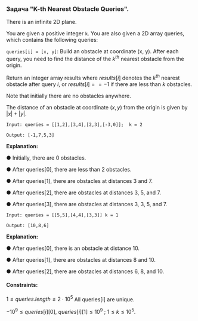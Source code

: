 ### Задача "K-th Nearest Obstacle Queries".

There is an infinite 2D plane.

You are given a positive integer `k`. You are also given a 2D array queries, which contains the following queries:

`queries[i] = [x, y]`: Build an obstacle at coordinate (x, y).
After each query, you need to find the distance of the $k^{th}$ nearest obstacle from the origin.

Return an integer array results where $results[i]$ denotes the $k^{th}$ nearest obstacle after query $i$, or $results[i] == -1$ if there are less than $k$ obstacles.

Note that initially there are no obstacles anywhere.

The distance of an obstacle at coordinate $(x, y)$ from the origin is given by $|x| + |y|$.

 
``Input: queries = [[1,2],[3,4],[2,3],[-3,0]]; 
k = 2``

``Output: [-1,7,5,3]``

**Explanation:**

● Initially, there are 0 obstacles.

● After queries[0], there are less than 2 obstacles.

● After queries[1], there are obstacles at distances 3 and 7.

● After queries[2], there are obstacles at distances 3, 5, and 7.

● After queries[3], there are obstacles at distances 3, 3, 5, and 7.

``Input: queries = [[5,5],[4,4],[3,3]]
k = 1``

``Output: [10,8,6]``

**Explanation:**

● After queries[0], there is an obstacle at distance 10.

● After queries[1], there are obstacles at distances 8 and 10.

● After queries[2], there are obstacles at distances 6, 8, and 10.
 

#### **Constraints:**

$1 \leq queries.length \leq 2 \cdot 10^{5}$
All queries[i] are unique.

$-10^{9} \leq queries[i][0]\text{, } queries[i][1] \leq 10^{9}\text{ ; }$
$1 \leq k \leq 10^{5}.$




